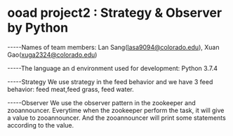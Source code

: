 # ooad project2 : Strategy & Observer by Python

-----Names of team members: Lan Sang(lasa9094@colorado.edu), Xuan Gao(xuga2324@colorado.edu)

-----The language an d environment used for development: Python 3.7.4

-----Strategy We use strategy in the feed behavior and we have 3 feed behavior: feed meat,feed grass, feed water.

-----Observer We use the observer pattern in the zookeeper and zooannouncer. Everytime when the zookeeper perform the task, it will give a value to zooannouncer. And the zooannouncer will print some statements according to the value.
